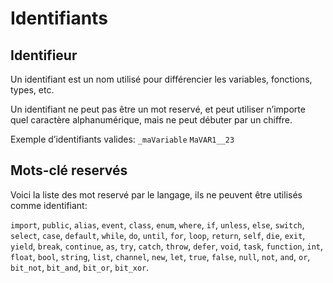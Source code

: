 # Identifiants

## Identifieur

Un identifiant est un nom utilisé pour différencier les variables, fonctions, types, etc.

Un identifiant ne peut pas être un mot reservé, et peut utiliser n’importe quel caractère alphanumérique, mais ne peut débuter par un chiffre.

Exemple d’identifiants valides:
`_maVariable`
`MaVAR1__23`

## Mots-clé reservés

Voici la liste des mot reservé par le langage, ils ne peuvent être utilisés comme identifiant:

`import`, `public`, `alias`, `event`, `class`, `enum`, `where`, `if`, `unless`, `else`, `switch`, `select`, `case`, `default`, `while`, `do`, `until`, `for`, `loop`, `return`, `self`, `die`, `exit`, `yield`, `break`, `continue`, `as`, `try`, `catch`, `throw`, `defer`, `void`, `task`, `function`, `int`, `float`, `bool`, `string`, `list`, `channel`, `new`, `let`, `true`, `false`, `null`, `not`, `and`, `or`, `bit_not`, `bit_and`, `bit_or`, `bit_xor`.
